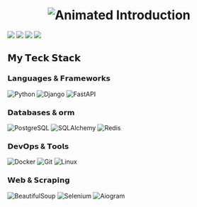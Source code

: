 <h1 align="center">
  <img src="https://readme-typing-svg.herokuapp.com?font=Fira+Code&weight=600&size=22&pause=1000&color=00F72E&width=435&lines=👋+Hi,+I'm+Dmitry+Vedeneev;🐍+Python+Backend+Specialist;💡+Turning+ideas+into+efficient+code" alt="Animated Introduction" />
</h1>


[![](https://img.shields.io/badge/-@Vedeneevdv-%23181717?style=flat-square&logo=github)](https://github.com/Vedeneevd)
[![](https://img.shields.io/badge/-Telegram-%2326A5E4?style=flat-square&logo=telegram)](https://t.me/yourusername)
[![](https://img.shields.io/badge/-VK-%230077FF?style=flat-square&logo=vk&logoColor=white)](https://vk.com/dmitriyvedeneev1)
[![](https://img.shields.io/badge/-Email-%23D14836?style=flat-square&logo=gmail&logoColor=white)](mailto:basd97@yandex.ru)

## 𝗠𝘆 𝗧𝗲𝗰𝗸 𝗦𝘁𝗮𝗰𝗸

### 𝗟𝗮𝗻𝗴𝘂𝗮𝗴𝗲𝘀 & 𝗙𝗿𝗮𝗺𝗲𝘄𝗼𝗿𝗸𝘀
![Python](https://img.shields.io/badge/-Python-%233776AB?style=flat-square&logo=python&logoColor=white)
![Django](https://img.shields.io/badge/-Django-%23092E20?style=flat-square&logo=django&logoColor=white)
![FastAPI](https://img.shields.io/badge/-FastAPI-%23009688?style=flat-square&logo=fastapi&logoColor=white)

### 𝗗𝗮𝘁𝗮𝗯𝗮𝘀𝗲𝘀 & 𝗼𝗿𝗺
![PostgreSQL](https://img.shields.io/badge/-PostgreSQL-%23336791?style=flat-square&logo=postgresql&logoColor=white)
![SQLAlchemy](https://img.shields.io/badge/-SQLAlchemy-%23FCA121?style=flat-square&logo=sqlalchemy)
![Redis](https://img.shields.io/badge/-Redis-%23DC382D?style=flat-square&logo=redis&logoColor=white)

### 𝗗𝗲𝘃𝗢𝗽𝘀 & 𝗧𝗼𝗼𝗹𝘀
![Docker](https://img.shields.io/badge/-Docker-%232496ED?style=flat-square&logo=docker&logoColor=white)
![Git](https://img.shields.io/badge/-Git-%23F05032?style=flat-square&logo=git&logoColor=white)
![Linux](https://img.shields.io/badge/-Linux-%23FCC624?style=flat-square&logo=linux&logoColor=black)

### 𝗪𝗲𝗯 & 𝗦𝗰𝗿𝗮𝗽𝗶𝗻𝗴
![BeautifulSoup](https://img.shields.io/badge/-BeautifulSoup-%233A7AB8?style=flat-square&logo=python&logoColor=white)
![Selenium](https://img.shields.io/badge/-Selenium-%2343B02A?style=flat-square&logo=selenium&logoColor=white)
![Aiogram](https://img.shields.io/badge/-Aiogram-%232CA5E0?style=flat-square&logo=telegram&logoColor=white)
